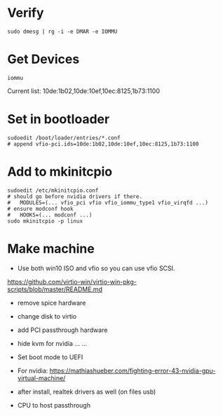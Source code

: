 # Verify

	sudo dmesg | rg -i -e DMAR -e IOMMU
	
# Get Devices

	iommu
	
Current list: 10de:1b02,10de:10ef,10ec:8125,1b73:1100

# Set in bootloader

	sudoedit /boot/loader/entries/*.conf
	# append vfio-pci.ids=10de:1b02,10de:10ef,10ec:8125,1b73:1100
	

# Add to mkinitcpio

	sudoedit /etc/mkinitcpio.conf
	# should go before nvidia drivers if there.
	#   MODULES=(... vfio_pci vfio vfio_iommu_type1 vfio_virqfd ...)
	# ensure modconf hook
	#   HOOKS=(... modconf ...)
	sudo mkinitcpio -p linux

# Make machine

* Use both win10 ISO and vfio so you can use vfio SCSI.

https://github.com/virtio-win/virtio-win-pkg-scripts/blob/master/README.md

* remove spice hardware
* change disk to virtio
* add PCI passthrough hardware
* hide kvm for nvidia
      <features>
        ...
        <kvm>
          <hidden state='on'/>
        </kvm>
        ...
      </features>
* Set boot mode to UEFI

* For nvidia: https://mathiashueber.com/fighting-error-43-nvidia-gpu-virtual-machine/

* after install, realtek drivers as well (on files usb)

* CPU to host passthrough
